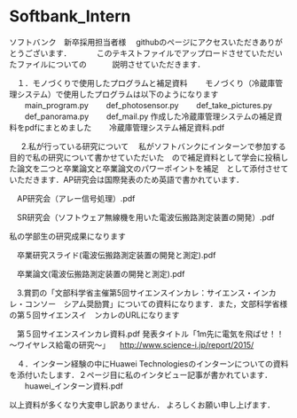 # Softbank_Intern
ソフトバンク　新卒採用担当者様
　githubのページにアクセスいただきありがとうございます．
　　　このテキストファイルでアップロードさせていただいたファイルについての
　　　説明させていただきます．

　１．モノづくりで使用したプログラムと補足資料
　　モノづくり（冷蔵庫管理システム）で使用したプログラムは以下のようになります
　　main_program.py
　　def_photosensor.py
　　def_take_pictures.py
　　def_panorama.py
　　def_mail.py
    作成した冷蔵庫管理システムの補足資料をpdfにまとめました
　　冷蔵庫管理システム補足資料.pdf
  
  
　2.私が行っている研究について
　私がソフトバンクにインターンで参加する目的で私の研究について書かせていただいた　ので補足資料として学会に投稿した論文を二つと卒業論文と卒業論文のパワーポイントを補足　として添付させていただきます．AP研究会は国際発表のため英語で書かれています．
 
　AP研究会（アレー信号処理）.pdf 
 
　SR研究会（ソフトウェア無線機を用いた電波伝搬路測定装置の開発）.pdf
 
私の学部生の研究成果になります

　卒業研究スライド(電波伝搬路測定装置の開発と測定).pdf
 
　卒業論文(電波伝搬路測定装置の開発と測定).pdf


　3.賞罰の「文部科学省主催第5回サイエンスインカレ：サイエンス・インカレ・コンソー　シアム奨励賞」についての資料になります．また，文部科学省様の第５回サイエンスイ　ンカレのURLになります

　第５回サイエンスインカレ資料.pdf
  発表タイトル「1m先に電気を飛ばせ！！～ワイヤレス給電の研究～」
　http://www.science-i.jp/report/2015/


　４．インターン経験の中にHuawei Technologiesのインターンについての資料を添付いたします．２ページ目に私のインタビュー記事が書かれています．
　　huawei_インターン資料.pdf



以上資料が多くなり大変申し訳ありません．
よろしくお願い申し上げます．
